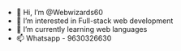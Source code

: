 - 👋 Hi, I’m @Webwizards60
- 👀 I’m interested in Full-stack web development
- 🌱 I’m currently learning web languages
- 📫 Whatsapp - 9630326630 

